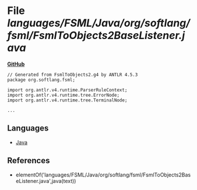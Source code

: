 # File _languages/FSML/Java/org/softlang/fsml/FsmlToObjects2BaseListener.java_
**[GitHub](https://github.com/softlang/yas/blob/master/languages/FSML/Java/org/softlang/fsml/FsmlToObjects2BaseListener.java)**
```
// Generated from FsmlToObjects2.g4 by ANTLR 4.5.3
package org.softlang.fsml;

import org.antlr.v4.runtime.ParserRuleContext;
import org.antlr.v4.runtime.tree.ErrorNode;
import org.antlr.v4.runtime.tree.TerminalNode;

...
```

## Languages
* [Java](../languages/Java.md)

## References
* elementOf('languages/FSML/Java/org/softlang/fsml/FsmlToObjects2BaseListener.java',java(text))
